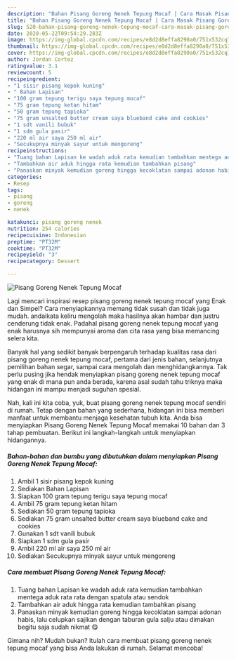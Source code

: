 ```yaml
---
description: "Bahan Pisang Goreng Nenek Tepung Mocaf | Cara Masak Pisang Goreng Nenek Tepung Mocaf Yang Enak Dan Lezat"
title: "Bahan Pisang Goreng Nenek Tepung Mocaf | Cara Masak Pisang Goreng Nenek Tepung Mocaf Yang Enak Dan Lezat"
slug: 520-bahan-pisang-goreng-nenek-tepung-mocaf-cara-masak-pisang-goreng-nenek-tepung-mocaf-yang-enak-dan-lezat
date: 2020-05-22T09:54:29.283Z
image: https://img-global.cpcdn.com/recipes/e8d2d8effa8290a0/751x532cq70/pisang-goreng-nenek-tepung-mocaf-foto-resep-utama.jpg
thumbnail: https://img-global.cpcdn.com/recipes/e8d2d8effa8290a0/751x532cq70/pisang-goreng-nenek-tepung-mocaf-foto-resep-utama.jpg
cover: https://img-global.cpcdn.com/recipes/e8d2d8effa8290a0/751x532cq70/pisang-goreng-nenek-tepung-mocaf-foto-resep-utama.jpg
author: Jordan Cortez
ratingvalue: 3.1
reviewcount: 5
recipeingredient:
- "1 sisir pisang kepok kuning"
- " Bahan Lapisan"
- "100 gram tepung terigu saya tepung mocaf"
- "75 gram tepung ketan hitam"
- "50 gram tepung tapioka"
- "75 gram unsalted butter cream saya blueband cake and cookies"
- "1 sdt vanili bubuk"
- "1 sdm gula pasir"
- "220 ml air saya 250 ml air"
- "Secukupnya minyak sayur untuk mengoreng"
recipeinstructions:
- "Tuang bahan Lapisan ke wadah aduk rata kemudian tambahkan mentega aduk rata rata dengan spatula atau sendok"
- "Tambahkan air aduk hingga rata kemudian tambahkan pisang"
- "Panaskan minyak kemudian goreng hingga kecoklatan sampai adonan habis, lalu celupkan sajikan dengan taburan gula salju atau dimakan begitu saja sudah nikmat 😋"
categories:
- Resep
tags:
- pisang
- goreng
- nenek

katakunci: pisang goreng nenek 
nutrition: 254 calories
recipecuisine: Indonesian
preptime: "PT32M"
cooktime: "PT32M"
recipeyield: "3"
recipecategory: Dessert

---
```



![Pisang Goreng Nenek Tepung Mocaf](https://img-global.cpcdn.com/recipes/e8d2d8effa8290a0/751x532cq70/pisang-goreng-nenek-tepung-mocaf-foto-resep-utama.jpg)

Lagi mencari inspirasi resep pisang goreng nenek tepung mocaf yang Enak dan Simpel? Cara menyiapkannya memang tidak susah dan tidak juga mudah. andaikata keliru mengolah maka hasilnya akan hambar dan justru cenderung tidak enak. Padahal pisang goreng nenek tepung mocaf yang enak harusnya sih mempunyai aroma dan cita rasa yang bisa memancing selera kita.

Banyak hal yang sedikit banyak berpengaruh terhadap kualitas rasa dari pisang goreng nenek tepung mocaf, pertama dari jenis bahan, selanjutnya pemilihan bahan segar, sampai cara mengolah dan menghidangkannya. Tak perlu pusing jika hendak menyiapkan pisang goreng nenek tepung mocaf yang enak di mana pun anda berada, karena asal sudah tahu triknya maka hidangan ini mampu menjadi suguhan spesial.




Nah, kali ini kita coba, yuk, buat pisang goreng nenek tepung mocaf sendiri di rumah. Tetap dengan bahan yang sederhana, hidangan ini bisa memberi manfaat untuk membantu menjaga kesehatan tubuh kita. Anda bisa menyiapkan Pisang Goreng Nenek Tepung Mocaf memakai 10 bahan dan 3 tahap pembuatan. Berikut ini langkah-langkah untuk menyiapkan hidangannya.

<!--inarticleads1-->

##### Bahan-bahan dan bumbu yang dibutuhkan dalam menyiapkan Pisang Goreng Nenek Tepung Mocaf:

1. Ambil 1 sisir pisang kepok kuning
1. Sediakan  Bahan Lapisan
1. Siapkan 100 gram tepung terigu saya tepung mocaf
1. Ambil 75 gram tepung ketan hitam
1. Sediakan 50 gram tepung tapioka
1. Sediakan 75 gram unsalted butter cream saya blueband cake and cookies
1. Gunakan 1 sdt vanili bubuk
1. Siapkan 1 sdm gula pasir
1. Ambil 220 ml air saya 250 ml air
1. Sediakan Secukupnya minyak sayur untuk mengoreng




<!--inarticleads2-->

##### Cara membuat Pisang Goreng Nenek Tepung Mocaf:

1. Tuang bahan Lapisan ke wadah aduk rata kemudian tambahkan mentega aduk rata rata dengan spatula atau sendok
1. Tambahkan air aduk hingga rata kemudian tambahkan pisang
1. Panaskan minyak kemudian goreng hingga kecoklatan sampai adonan habis, lalu celupkan sajikan dengan taburan gula salju atau dimakan begitu saja sudah nikmat 😋




Gimana nih? Mudah bukan? Itulah cara membuat pisang goreng nenek tepung mocaf yang bisa Anda lakukan di rumah. Selamat mencoba!
